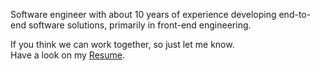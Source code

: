 Software engineer with about 10 years of experience developing end-to-end software solutions, primarily in front-end engineering.

If you think we can work together, so just let me know.</br>
Have a look on my <a href="https://app.flowcv.com/resume-feedback/B3TJWduxMYJYVrad03euA" target="_blank">Resume</a>.
